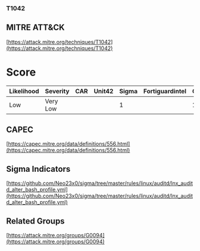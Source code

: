 
### T1042
## MITRE ATT&CK
[https://attack.mitre.org/techniques/T1042](https://attack.mitre.org/techniques/T1042)

# Score

| Likelihood | Severity | CAR | Unit42 | Sigma | Fortiguardintel | Groups | Malwares | Tools |
| ---------- | -------- | --- | ------ | ----- | --------------- | ---  | --- | --- |
| Low | Very Low |   |   | 1 |   | 1 |   |   |



## CAPEC

[https://capec.mitre.org/data/definitions/556.html](https://capec.mitre.org/data/definitions/556.html)
[]()


## Sigma Indicators

[https://github.com/Neo23x0/sigma/tree/master/rules/linux/auditd/lnx_auditd_alter_bash_profile.yml](https://github.com/Neo23x0/sigma/tree/master/rules/linux/auditd/lnx_auditd_alter_bash_profile.yml)
[]()


## Related Groups

[https://attack.mitre.org/groups/G0094](https://attack.mitre.org/groups/G0094)
[]()
